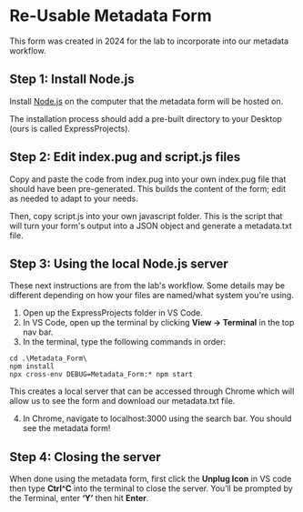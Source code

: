 # Re-Usable Metadata Form
This form was created in 2024 for the lab to incorporate into our metadata workflow.

## Step 1: Install Node.js
Install [Node.js](https://nodejs.org/en) on the computer that the metadata form will be hosted on.

The installation process should add a pre-built directory to your Desktop (ours is called ExpressProjects).

## Step 2: Edit index.pug and script.js files
Copy and paste the code from index.pug into your own index.pug file that should have been pre-generated. This builds the content of the form; edit as needed to adapt to your needs.

Then, copy script.js into your own javascript folder. This is the script that will turn your form's output into a JSON object and generate a metadata.txt file.

## Step 3: Using the local Node.js server
These next instructions are from the lab's workflow. Some details may be different depending on how your files are named/what system you're using.

1. Open up the ExpressProjects folder in VS Code.
2. In VS Code, open up the terminal by clicking **View -> Terminal** in the top nav bar.
3. In the terminal, type the following commands in order:

```
cd .\Metadata_Form\
npm install
npx cross-env DEBUG=Metadata_Form:* npm start
```

This creates a local server that can be accessed through Chrome which will allow us to see the form and download our metadata.txt file.

4. In Chrome, navigate to localhost:3000 using the search bar. You should see the metadata form!

## Step 4: Closing the server
When done using the metadata form, first click the **Unplug Icon** in VS code then type **Ctrl^C** into the terminal to close the server. You’ll be prompted by the Terminal, enter **‘Y’** then hit **Enter**.

